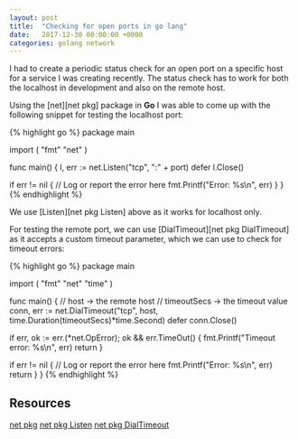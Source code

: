```yaml
---
layout: post
title:  "Checking for open ports in go lang"
date:   2017-12-30 00:00:00 +0000
categories: golang network
---
```

I had to create a periodic status check for an open port on a specific host for a service I was creating recently. The status check has to work for both the localhost in development and also on the remote host.

Using the [net][net pkg] package in __Go__ I was able to come up with the following snippet for testing the localhost port:

{% highlight go %}
package main

import (
  "fmt"
  "net"
)

func main() {
  l, err := net.Listen("tcp", ":" + port)
  defer l.Close()

  if err != nil {
    // Log or report the error here
    fmt.Printf("Error: %s\n", err)
  }
}
{% endhighlight %}

We use [Listen][net pkg Listen] above as it works for localhost only.

For testing the remote port, we can use [DialTimeout][net pkg DialTimeout] as it accepts a custom timeout parameter, which we can use to check for timeout errors:

{% highlight go %}
package main

import (
  "fmt"
  "net"
  "time"
)

func main() {
  // host -> the remote host
  // timeoutSecs -> the timeout value
  conn, err := net.DialTimeout("tcp", host, time.Duration(timeoutSecs)*time.Second)
  defer conn.Close()

  if err, ok := err.(*net.OpError); ok && err.TimeOut() {
    fmt.Printf("Timeout error: %s\n", err)
    return
  }

  if err != nil {
    // Log or report the error here
    fmt.Printf("Error: %s\n", err)
    return
  }
}
{% endhighlight %}


## Resources
[net pkg](https://golang.org/pkg/net/)
[net pkg Listen](https://golang.org/pkg/net/#Listen)
[net pkg DialTimeout](https://golang.org/pkg/net/#DialTimeout)
